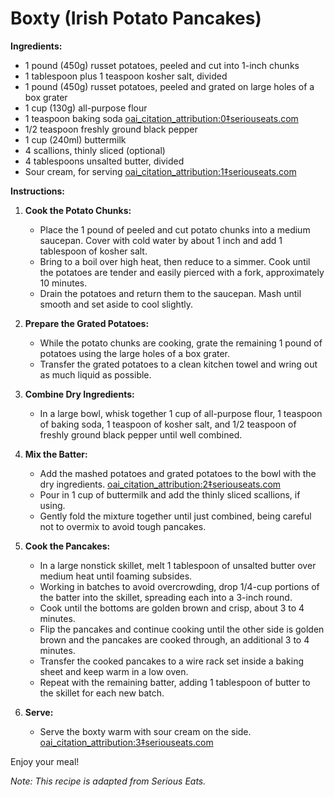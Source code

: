 # Boxty (Irish Potato Pancakes)

**Ingredients:**

- 1 pound (450g) russet potatoes, peeled and cut into 1-inch chunks
- 1 tablespoon plus 1 teaspoon kosher salt, divided
- 1 pound (450g) russet potatoes, peeled and grated on large holes of a box grater
- 1 cup (130g) all-purpose flour
- 1 teaspoon baking soda [oai_citation_attribution:0‡seriouseats.com](https://www.seriouseats.com/real-irish-soda-bread-recipe)
- 1/2 teaspoon freshly ground black pepper
- 1 cup (240ml) buttermilk
- 4 scallions, thinly sliced (optional)
- 4 tablespoons unsalted butter, divided
- Sour cream, for serving [oai_citation_attribution:1‡seriouseats.com](https://www.seriouseats.com/potato-pancakes-thyme-apple-sauce-recipe)

**Instructions:**

1. **Cook the Potato Chunks:**
   - Place the 1 pound of peeled and cut potato chunks into a medium saucepan. Cover with cold water by about 1 inch and add 1 tablespoon of kosher salt.
   - Bring to a boil over high heat, then reduce to a simmer. Cook until the potatoes are tender and easily pierced with a fork, approximately 10 minutes.
   - Drain the potatoes and return them to the saucepan. Mash until smooth and set aside to cool slightly.

2. **Prepare the Grated Potatoes:**
   - While the potato chunks are cooking, grate the remaining 1 pound of potatoes using the large holes of a box grater.
   - Transfer the grated potatoes to a clean kitchen towel and wring out as much liquid as possible.

3. **Combine Dry Ingredients:**
   - In a large bowl, whisk together 1 cup of all-purpose flour, 1 teaspoon of baking soda, 1 teaspoon of kosher salt, and 1/2 teaspoon of freshly ground black pepper until well combined.

4. **Mix the Batter:**
   - Add the mashed potatoes and grated potatoes to the bowl with the dry ingredients. [oai_citation_attribution:2‡seriouseats.com](https://www.seriouseats.com/boxty-irish-potato-pancake-recipe-11690806)
   - Pour in 1 cup of buttermilk and add the thinly sliced scallions, if using.
   - Gently fold the mixture together until just combined, being careful not to overmix to avoid tough pancakes.

5. **Cook the Pancakes:**
   - In a large nonstick skillet, melt 1 tablespoon of unsalted butter over medium heat until foaming subsides.
   - Working in batches to avoid overcrowding, drop 1/4-cup portions of the batter into the skillet, spreading each into a 3-inch round.
   - Cook until the bottoms are golden brown and crisp, about 3 to 4 minutes.
   - Flip the pancakes and continue cooking until the other side is golden brown and the pancakes are cooked through, an additional 3 to 4 minutes.
   - Transfer the cooked pancakes to a wire rack set inside a baking sheet and keep warm in a low oven.
   - Repeat with the remaining batter, adding 1 tablespoon of butter to the skillet for each new batch.

6. **Serve:**
   - Serve the boxty warm with sour cream on the side. [oai_citation_attribution:3‡seriouseats.com](https://www.seriouseats.com/boxty-irish-potato-pancake-recipe-11690806)

Enjoy your meal!

*Note: This recipe is adapted from Serious Eats.* 